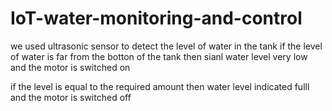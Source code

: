 # IoT-water-monitoring-and-control
we used ultrasonic sensor to detect the level of water in the tank
if the level of water is far from the botton of the tank then sianl water level very low and the motor is switched on

if the level is equal  to the required amount then water level indicated fulll and the motor is switched off
